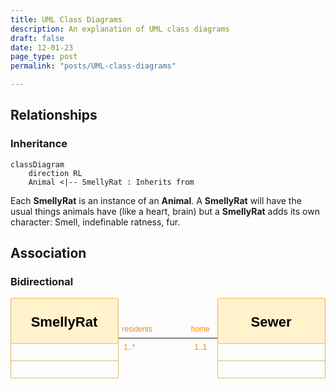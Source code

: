 ```yaml
---
title: UML Class Diagrams
description: An explanation of UML class diagrams 
draft: false
date: 12-01-23
page_type: post
permalink: "posts/UML-class-diagrams"

---
```


## Relationships

### Inheritance

```mermaid
classDiagram
	direction RL
	Animal <|-- SmellyRat : Inherits from
```

Each **SmellyRat** is an instance of an **Animal**. A **SmellyRat** will have the usual things animals have (like a heart, brain) but a **SmellyRat** adds its own character: Smell, indefinable ratness, fur.



## Association

### Bidirectional



<svg id="Layer_1" data-name="Layer 1" viewBox="0 0 548 140"><defs><style>.cls-1,.cls-3,.cls-5{fill:none;}.cls-2,.cls-6{isolation:isolate;}.cls-2{font-size:13px;fill:#ff8000;font-family:ArialMT, Arial;}.cls-3{stroke:#000;}.cls-3,.cls-4,.cls-5{stroke-miterlimit:10;}.cls-4{fill:#fff2cc;}.cls-4,.cls-5{stroke:#d6b656;}.cls-6{font-size:24px;font-family:Arial-BoldMT, Arial;font-weight:700;}</style></defs><path class="cls-1"/><rect class="cls-1" x="195.5" y="74.5" width="38" height="22"/><text class="cls-2" transform="translate(197 90)">1..*</text><path class="cls-3" d="M187.5,70h173"/><path class="cls-4" d="M.5,79.5V.5h187v79"/><path class="cls-5" d="M.5,79.5v60h187v-60"/><path class="cls-5" d="M.5,79.5h187"/><text class="cls-6" transform="translate(35.47 50.5)">SmellyRat</text><path class="cls-5" d="M.5,109.5h187"/><path class="cls-4" d="M360.5,79.5V.5h187v79"/><path class="cls-5" d="M360.5,79.5v60h187v-60"/><path class="cls-5" d="M360.5,79.5h187"/><text class="cls-6" transform="translate(418.14 50.5)">Sewer</text><path class="cls-5" d="M360.5,109.5h187"/><text class="cls-2" transform="translate(320 90)">1..1</text><text class="cls-2" transform="translate(314 59)">home</text><text class="cls-2" transform="translate(194 59)">residents</text><path class="cls-1"/></svg>



